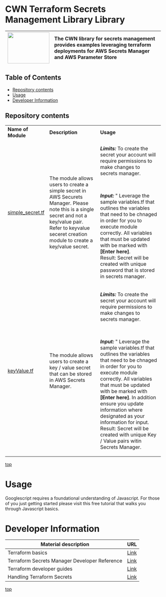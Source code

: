 # <a name="top">CWN Terraform Secrets Management Library Library</a> 

| <img src="./aws/images/aws.png"   width="135px" height="100px">  | The CWN library for secrets management provides examples leveraging terraform deployments for AWS Secrets Manager and AWS Parameter Store |
| :-------------- | :----------- | 

## Table of Contents

- [Repository contents](#repository-contents)
- [Usage](#usage)
- [Developer Information](#Developer-Information)


## Repository contents

<table border="0" cellspacing="0">
<tbody>
<tr>
<td align="top"><strong>Name of Module</strong></td>
<td align="top"><strong>Description</strong></td>
<td align="top"><strong>Usage</strong></td>
</tr>
<tr>
<td> 
<a href="https://github.com/cwnit/toolkits/blob/master/collections/terraform/aws/secrets_management/simple_secret.tf">simple_secret.tf</a> </td>
<td>The module allows users to create a simple secret in AWS Securets Manager.  Please note this is a single secret and not a key/value pair.  Refer to keyvalue seceret creation module to create a key/value secret. </td>
<td>
<p><em><strong>Limits:</strong></em> To create the secret your account will require permissions to make changes to secrets manager.  </p>
<br><p><em><strong>Input:</strong></em>&nbsp;" Leverage the sample variables.tf that outlines the variables that need to be chnaged in order for you to execute module correctly.  All variables that must be updated with be marked with <strong>[Enter here]</strong></em>.
<br>Result:</strong></em>&nbsp;Secret will be created with unique password that is stored in secrets manager.</p> 
</td>
</tr>
<tr>
<td> 
<a href="">keyValue.tf</a> </td>
<td>The module allows users to create a key / value secret that can be stored in AWS Secrets Manager. </td>
<td>
<p><em><strong>Limits:</strong></em> To create the secret your account will require permissions to make changes to secrets manager.  </p>
<br><p><em><strong>Input:</strong></em>&nbsp;" Leverage the sample variables.tf that outlines the variables that need to be chnaged in order for you to execute module correctly.  All variables that must be updated with be marked with <strong>[Enter here]</strong></em>.  In addition ensure you update information where designated as your information for input.
<br>Result:</strong></em>&nbsp;Secret will be created with unique Key / Value pairs witin Secrets Manager.</p> 
</td>
</tr>

</tbody>
</table>

[top](#top)


# Usage
Googlescript requires a foundational understanding of Javascript.  For those of you just getting started please visit this free tutorial that walks you through Javascript basics.

# Developer Information
| Material description | URL |
| ---------- | ------------ |
| Terraform basics | [Link](https://learn.hashicorp.com/terraform) |
| Terraform Secrets Manager Developer Reference | [Link](https://registry.terraform.io/providers/hashicorp/aws/latest/docs/resources/secretsmanager_secret) |
| Terraform developer guides | [Link](https://semaphoreci.com/blog/terraform) |
| Handling Terraform Secrets | [Link](https://blog.gruntwork.io/a-comprehensive-guide-to-managing-secrets-in-your-terraform-code-1d586955ace1) |



[top](#top)
